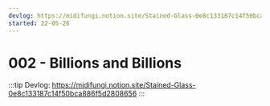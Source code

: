 ```yaml
---
devlog: https://midifungi.notion.site/Stained-Glass-0e8c133187c14f50bca886f5d2808656
started: 22-05-26
---
```


# 002 - Billions and Billions

:::tip Devlog: <a href="https://midifungi.notion.site/Stained-Glass-0e8c133187c14f50bca886f5d2808656" target="_blank">https://midifungi.notion.site/Stained-Glass-0e8c133187c14f50bca886f5d2808656</a>
:::

<Midifungi id="sketch-002" :layers="['@midifungi/002/starfield', '@midifungi/002/glass', '@midifungi/002/watercanvas', '@midifungi/002/glass-filter', '@midifungi/002/lead']" height=900 />
